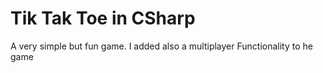 # Tik Tak Toe in CSharp
 A very simple but fun game.  I added also a multiplayer Functionality to he game

